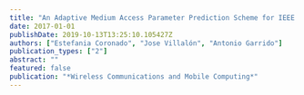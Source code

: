 ```yaml
---
title: "An Adaptive Medium Access Parameter Prediction Scheme for IEEE 802.11 Real-Time Applications"
date: 2017-01-01
publishDate: 2019-10-13T13:25:10.105427Z
authors: ["Estefania Coronado", "Jose Villalón", "Antonio Garrido"]
publication_types: ["2"]
abstract: ""
featured: false
publication: "*Wireless Communications and Mobile Computing*"
---
```


